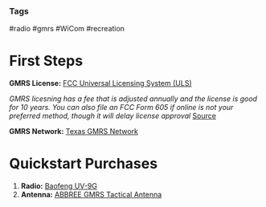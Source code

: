 ### Tags
#radio #gmrs #WiCom #recreation
# First Steps
**GMRS License:** [FCC Universal Licensing System (ULS)](https://www.fcc.gov/wireless/universal-licensing-system)

*GMRS licesning has a fee that is adjusted annually and the license is good for 10 years. 
You can also file an FCC Form 605 if online is not your preferred method, though it will delay license approval* 
[Source](https://www.fcc.gov/consumers/guides/personal-radio-services-prs-keeping-touch#:~:text=You%20can%20apply%20for%20a,are%20granted%20for%2010%20years.)

**GMRS Network:** [Texas GMRS Network](https://www.texasgmrs.net/welcome/)
# Quickstart Purchases

1. **Radio:** [Baofeng UV-9G](https://www.amazon.com/gp/product/B098JGLWZ1/)
2. **Antenna:** [ABBREE GMRS Tactical Antenna](https://www.amazon.com/gp/product/B0B1QK4W23/)
